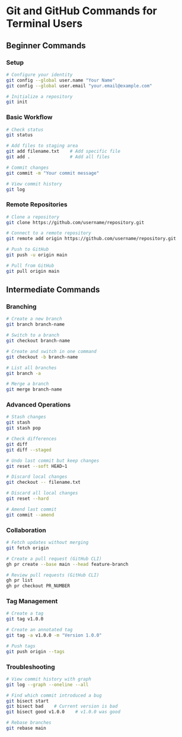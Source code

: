 # Git and GitHub Commands for Terminal Users

## Beginner Commands

### Setup

```bash
# Configure your identity
git config --global user.name "Your Name"
git config --global user.email "your.email@example.com"

# Initialize a repository
git init
```

### Basic Workflow

```bash
# Check status
git status

# Add files to staging area
git add filename.txt    # Add specific file
git add .               # Add all files

# Commit changes
git commit -m "Your commit message"

# View commit history
git log
```

### Remote Repositories

```bash
# Clone a repository
git clone https://github.com/username/repository.git

# Connect to a remote repository
git remote add origin https://github.com/username/repository.git

# Push to GitHub
git push -u origin main

# Pull from GitHub
git pull origin main
```

## Intermediate Commands

### Branching

```bash
# Create a new branch
git branch branch-name

# Switch to a branch
git checkout branch-name

# Create and switch in one command
git checkout -b branch-name

# List all branches
git branch -a

# Merge a branch
git merge branch-name
```

### Advanced Operations

```bash
# Stash changes
git stash
git stash pop

# Check differences
git diff
git diff --staged

# Undo last commit but keep changes
git reset --soft HEAD~1

# Discard local changes
git checkout -- filename.txt

# Discard all local changes
git reset --hard

# Amend last commit
git commit --amend
```

### Collaboration

```bash
# Fetch updates without merging
git fetch origin

# Create a pull request (GitHub CLI)
gh pr create --base main --head feature-branch

# Review pull requests (GitHub CLI)
gh pr list
gh pr checkout PR_NUMBER
```

### Tag Management

```bash
# Create a tag
git tag v1.0.0

# Create an annotated tag
git tag -a v1.0.0 -m "Version 1.0.0"

# Push tags
git push origin --tags
```

### Troubleshooting

```bash
# View commit history with graph
git log --graph --oneline --all

# Find which commit introduced a bug
git bisect start
git bisect bad    # Current version is bad
git bisect good v1.0.0    # v1.0.0 was good

# Rebase branches
git rebase main
```